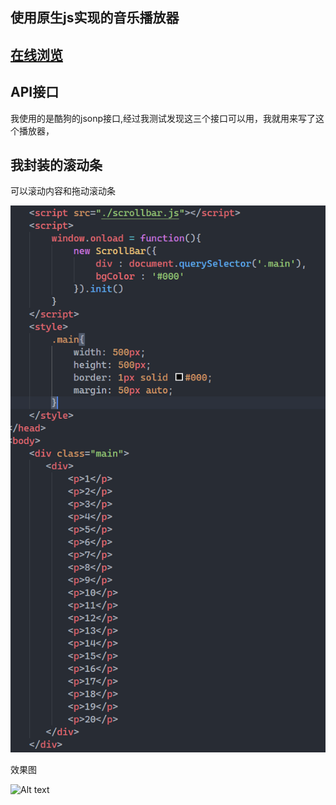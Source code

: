## 使用原生js实现的音乐播放器
## [在线浏览](http://wuchuang222.gz01.bdysite.com/)

## API接口
我使用的是酷狗的jsonp接口,经过我测试发现这三个接口可以用，我就用来写了这个播放器，

## 我封装的滚动条
可以滚动内容和拖动滚动条

![Alt text](img/20200622203233.png)

效果图

![Alt text](music_player/img/QQ截图20200622203316.png)
